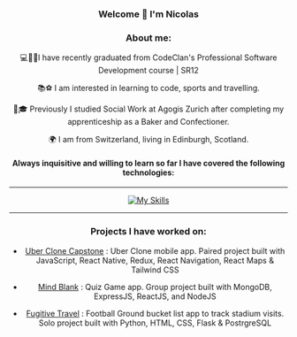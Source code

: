<div align="center">
  
### Welcome  👋 I'm Nicolas
  
### About me:

<p> 💻👨‍💻I have recently graduated from CodeClan's Professional Software Development course | SR12 </p>
<p>📚⚽️ I am interested in learning to code, sports and travelling. </p>
<p>🥐🎓 Previously I studied Social Work at Agogis Zurich after completing my apprenticeship as a Baker and Confectioner. </p>
<p> 🌍 I am from Switzerland, living in Edinburgh, Scotland. </p>

#### Always inquisitive and willing to learn so far I have covered the following technologies:
<hr>
  
[![My Skills](https://skillicons.dev/icons?i=js,html,css,express,flask,git,java,spring,materialui,mongodb,postgres,py,react,redux,tailwind&perline=8)](https://skillicons.dev)
<hr>

### Projects I have worked on:

- [Uber Clone Capstone](https://github.com/nicolasgoetschel/UberClone_Capstone) : Uber Clone mobile app. Paired project built with JavaScript, React Native, Redux, React Navigation, React Maps & Tailwind CSS
  
- [Mind Blank](https://github.com/nicolasgoetschel/Mind-Blank) : Quiz Game app. Group project built with MongoDB, ExpressJS, ReactJS, and NodeJS
  
- [Fugitive Travel](https://github.com/nicolasgoetschel/groundhopping_app) : Football Ground bucket list app to track stadium visits. Solo project built with Python, HTML, CSS, Flask & PostrgreSQL

  
</div>

